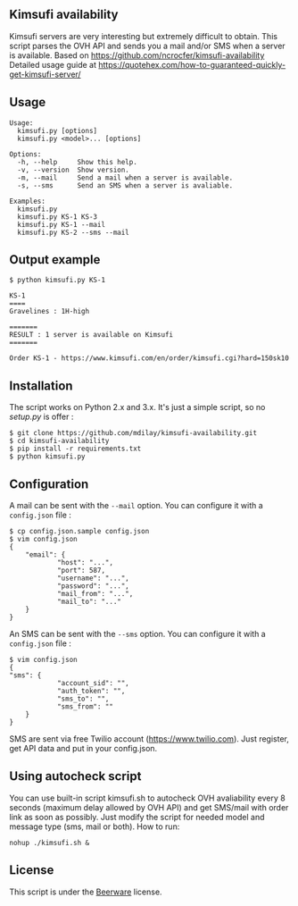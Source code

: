 ## Kimsufi availability

Kimsufi servers are very interesting but extremely difficult to obtain. This script parses the OVH API and sends you a mail and/or SMS when a server is available.
Based on https://github.com/ncrocfer/kimsufi-availability
Detailed usage guide at https://quotehex.com/how-to-guaranteed-quickly-get-kimsufi-server/

## Usage

    Usage:
      kimsufi.py [options]
      kimsufi.py <model>... [options]

    Options:
      -h, --help     Show this help.
      -v, --version  Show version.
      -m, --mail     Send a mail when a server is available.
      -s, --sms      Send an SMS when a server is avaliable.

    Examples:
      kimsufi.py
      kimsufi.py KS-1 KS-3
      kimsufi.py KS-1 --mail
      kimsufi.py KS-2 --sms --mail


## Output example

    $ python kimsufi.py KS-1

    KS-1
    ====
    Gravelines : 1H-high

    =======
    RESULT : 1 server is available on Kimsufi
    =======

    Order KS-1 - https://www.kimsufi.com/en/order/kimsufi.cgi?hard=150sk10

## Installation

The script works on Python 2.x and 3.x. It's just a simple script, so no _setup.py_ is offer :

    $ git clone https://github.com/mdilay/kimsufi-availability.git
    $ cd kimsufi-availability
    $ pip install -r requirements.txt
    $ python kimsufi.py

## Configuration

A mail can be sent with the `--mail` option. You can configure it with a `config.json` file : 

    $ cp config.json.sample config.json
    $ vim config.json
    {
        "email": {
                "host": "...",
                "port": 587,
                "username": "...",
                "password": "...",
                "mail_from": "...",
                "mail_to": "..."
        }
    }

An SMS can be sent with the `--sms` option. You can configure it with a `config.json` file :

    $ vim config.json
    {
	"sms": {
                "account_sid": "",
                "auth_token": "",
                "sms_to": "",
                "sms_from": ""
        }
    }

SMS are sent via free Twilio account (https://www.twilio.com). Just register, get API data and put in your config.json.

## Using autocheck script

You can use built-in script kimsufi.sh to autocheck OVH avaliability every 8 seconds (maximum delay allowed by OVH API) and get SMS/mail with order link as soon as possibly. Just modify the script for needed model and message type (sms, mail or both). How to run:

    nohup ./kimsufi.sh &

## License

This script is under the [Beerware](http://en.wikipedia.org/wiki/Beerware) license.
